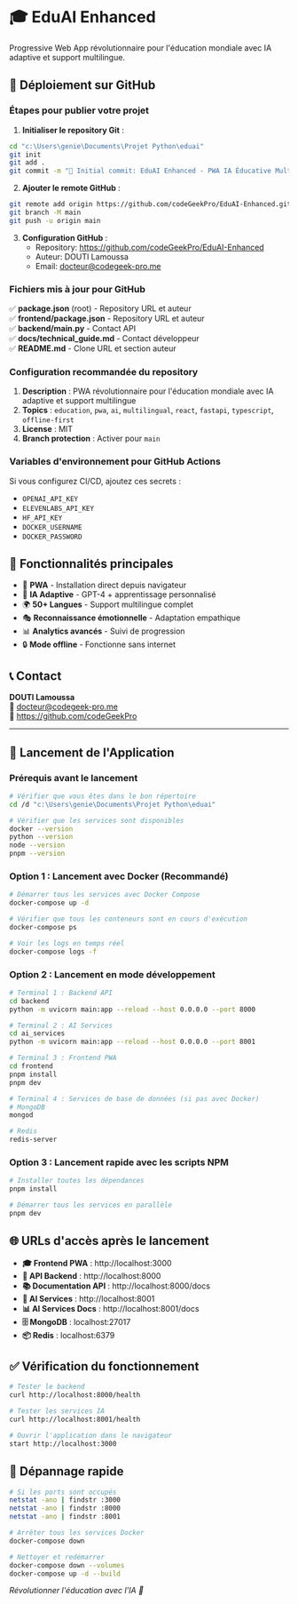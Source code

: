 # 🎓 EduAI Enhanced

Progressive Web App révolutionnaire pour l'éducation mondiale avec IA adaptive et support multilingue.

## 🚀 Déploiement sur GitHub

### Étapes pour publier votre projet

1. **Initialiser le repository Git** :
```bash
cd "c:\Users\genie\Documents\Projet Python\eduai"
git init
git add .
git commit -m "🎉 Initial commit: EduAI Enhanced - PWA IA Éducative Multilingue"
```

2. **Ajouter le remote GitHub** :
```bash
git remote add origin https://github.com/codeGeekPro/EduAI-Enhanced.git
git branch -M main
git push -u origin main
```

3. **Configuration GitHub** :
   - Repository: https://github.com/codeGeekPro/EduAI-Enhanced
   - Auteur: DOUTI Lamoussa
   - Email: docteur@codegeek-pro.me

### Fichiers mis à jour pour GitHub

✅ **package.json** (root) - Repository URL et auteur  
✅ **frontend/package.json** - Repository URL et auteur  
✅ **backend/main.py** - Contact API  
✅ **docs/technical_guide.md** - Contact développeur  
✅ **README.md** - Clone URL et section auteur  

### Configuration recommandée du repository

1. **Description** : PWA révolutionnaire pour l'éducation mondiale avec IA adaptive et support multilingue
2. **Topics** : `education`, `pwa`, `ai`, `multilingual`, `react`, `fastapi`, `typescript`, `offline-first`
3. **License** : MIT
4. **Branch protection** : Activer pour `main`

### Variables d'environnement pour GitHub Actions

Si vous configurez CI/CD, ajoutez ces secrets :
- `OPENAI_API_KEY`
- `ELEVENLABS_API_KEY`
- `HF_API_KEY`
- `DOCKER_USERNAME`
- `DOCKER_PASSWORD`

## 🌟 Fonctionnalités principales

- 📱 **PWA** - Installation direct depuis navigateur
- 🤖 **IA Adaptive** - GPT-4 + apprentissage personnalisé
- 🌍 **50+ Langues** - Support multilingue complet
- 🎭 **Reconnaissance émotionnelle** - Adaptation empathique
- 📊 **Analytics avancés** - Suivi de progression
- 🔒 **Mode offline** - Fonctionne sans internet

## 📞 Contact

**DOUTI Lamoussa**  
📧 docteur@codegeek-pro.me  
🐙 https://github.com/codeGeekPro

---

## 🚀 Lancement de l'Application

### Prérequis avant le lancement
```bash
# Vérifier que vous êtes dans le bon répertoire
cd /d "c:\Users\genie\Documents\Projet Python\eduai"

# Vérifier que les services sont disponibles
docker --version
python --version
node --version
pnpm --version
```

### Option 1 : Lancement avec Docker (Recommandé)
```bash
# Démarrer tous les services avec Docker Compose
docker-compose up -d

# Vérifier que tous les conteneurs sont en cours d'exécution
docker-compose ps

# Voir les logs en temps réel
docker-compose logs -f
```

### Option 2 : Lancement en mode développement
```bash
# Terminal 1 : Backend API
cd backend
python -m uvicorn main:app --reload --host 0.0.0.0 --port 8000

# Terminal 2 : AI Services  
cd ai_services
python -m uvicorn main:app --reload --host 0.0.0.0 --port 8001

# Terminal 3 : Frontend PWA
cd frontend
pnpm install
pnpm dev

# Terminal 4 : Services de base de données (si pas avec Docker)
# MongoDB
mongod

# Redis  
redis-server
```

### Option 3 : Lancement rapide avec les scripts NPM
```bash
# Installer toutes les dépendances
pnpm install

# Démarrer tous les services en parallèle
pnpm dev
```

## 🌐 URLs d'accès après le lancement

- **🎓 Frontend PWA** : http://localhost:3000
- **🔧 API Backend** : http://localhost:8000
- **📚 Documentation API** : http://localhost:8000/docs
- **🤖 AI Services** : http://localhost:8001
- **📊 AI Services Docs** : http://localhost:8001/docs
- **🗄️ MongoDB** : localhost:27017
- **📦 Redis** : localhost:6379

## ✅ Vérification du fonctionnement

```bash
# Tester le backend
curl http://localhost:8000/health

# Tester les services IA
curl http://localhost:8001/health

# Ouvrir l'application dans le navigateur
start http://localhost:3000
```

## 🔧 Dépannage rapide

```bash
# Si les ports sont occupés
netstat -ano | findstr :3000
netstat -ano | findstr :8000
netstat -ano | findstr :8001

# Arrêter tous les services Docker
docker-compose down

# Nettoyer et redémarrer
docker-compose down --volumes
docker-compose up -d --build
```

*Révolutionner l'éducation avec l'IA 🚀*
